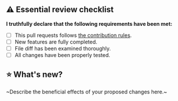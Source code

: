 ## ⚠️ Essential review checklist
**I truthfully declare that the following requirements have been met:**
- [ ] This pull requests follows [the contribution rules](https://github.com/IGPenguin/nomo/blob/gh-pages/.github/CONTRIBUTING.md "the contribution rules").
- [ ] New features are fully completed.
- [ ] File diff has been examined thoroughly.
- [ ] All changes have been properly tested.

## ⭐️ What's new?
~Describe the beneficial effects of your proposed changes here.~
